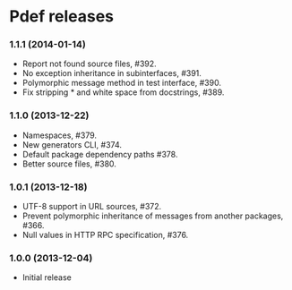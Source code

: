Pdef releases
=============

### 1.1.1 (2014-01-14)
- Report not found source files, #392.
- No exception inheritance in subinterfaces, #391.
- Polymorphic message method in test interface, #390.
- Fix stripping * and white space from docstrings, #389.

### 1.1.0 (2013-12-22)
- Namespaces, #379.
- New generators CLI, #374.
- Default package dependency paths #378.
- Better source files, #380.

### 1.0.1 (2013-12-18)
- UTF-8 support in URL sources, #372.
- Prevent polymorphic inheritance of messages from another packages, #366.
- Null values in HTTP RPC specification, #376.

### 1.0.0 (2013-12-04)
- Initial release
